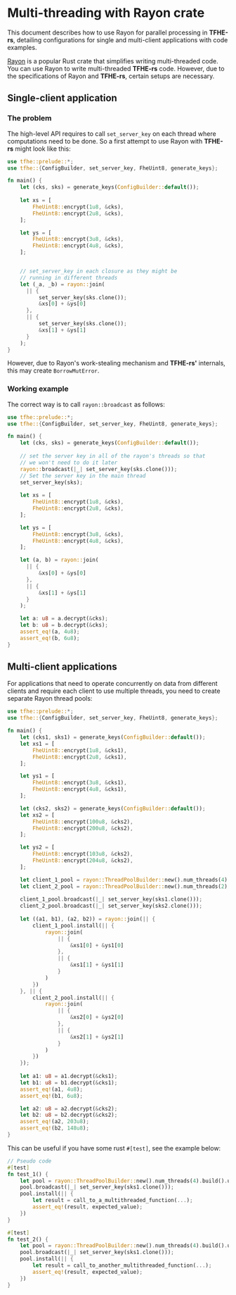 # Multi-threading with Rayon crate

This document describes how to use Rayon for parallel processing in **TFHE-rs**, detailing configurations for single and multi-client applications with code examples.

[Rayon](https://crates.io/crates/rayon) is a popular Rust crate that simplifies writing multi-threaded code. You can use Rayon to write multi-threaded **TFHE-rs** code. However, due to the specifications of Rayon and **TFHE-rs**, certain setups are necessary.

## Single-client application

### The problem

The high-level API requires to call `set_server_key` on each thread where computations need to be done. So a first attempt to use Rayon with **TFHE-rs** might look like this:

```rust
use tfhe::prelude::*;
use tfhe::{ConfigBuilder, set_server_key, FheUint8, generate_keys};

fn main() {
    let (cks, sks) = generate_keys(ConfigBuilder::default());
    
    let xs = [
        FheUint8::encrypt(1u8, &cks),
        FheUint8::encrypt(2u8, &cks),
    ];

    let ys = [
        FheUint8::encrypt(3u8, &cks),
        FheUint8::encrypt(4u8, &cks),
    ];


    // set_server_key in each closure as they might be
    // running in different threads
    let (_a, _b) = rayon::join(
      || {
          set_server_key(sks.clone());
          &xs[0] + &ys[0]
      },
      || {
          set_server_key(sks.clone());
          &xs[1] + &ys[1]
      }
    );
}
```

However, due to Rayon's work-stealing mechanism and **TFHE-rs'** internals, this may create `BorrowMutError`.

### Working example

The correct way is to call `rayon::broadcast` as follows:

```rust
use tfhe::prelude::*;
use tfhe::{ConfigBuilder, set_server_key, FheUint8, generate_keys};

fn main() {
    let (cks, sks) = generate_keys(ConfigBuilder::default());
    
    // set the server key in all of the rayon's threads so that
    // we won't need to do it later
    rayon::broadcast(|_| set_server_key(sks.clone()));
    // Set the server key in the main thread
    set_server_key(sks);
    
    let xs = [
        FheUint8::encrypt(1u8, &cks),
        FheUint8::encrypt(2u8, &cks),
    ];

    let ys = [
        FheUint8::encrypt(3u8, &cks),
        FheUint8::encrypt(4u8, &cks),
    ];

    let (a, b) = rayon::join(
      || {
          &xs[0] + &ys[0]
      },
      || {
          &xs[1] + &ys[1]
      }
    );

    let a: u8 = a.decrypt(&cks);
    let b: u8 = b.decrypt(&cks);
    assert_eq!(a, 4u8);
    assert_eq!(b, 6u8);
}
```

## Multi-client applications

For applications that need to operate concurrently on data from different clients and require each client to use multiple threads, you need to create separate Rayon thread pools:

```rust
use tfhe::prelude::*;
use tfhe::{ConfigBuilder, set_server_key, FheUint8, generate_keys};

fn main() {
    let (cks1, sks1) = generate_keys(ConfigBuilder::default());
    let xs1 = [
        FheUint8::encrypt(1u8, &cks1),
        FheUint8::encrypt(2u8, &cks1),
    ];

    let ys1 = [
        FheUint8::encrypt(3u8, &cks1),
        FheUint8::encrypt(4u8, &cks1),
    ];

    let (cks2, sks2) = generate_keys(ConfigBuilder::default());
    let xs2 = [
        FheUint8::encrypt(100u8, &cks2),
        FheUint8::encrypt(200u8, &cks2),
    ];

    let ys2 = [
        FheUint8::encrypt(103u8, &cks2),
        FheUint8::encrypt(204u8, &cks2),
    ];

    let client_1_pool = rayon::ThreadPoolBuilder::new().num_threads(4).build().unwrap();
    let client_2_pool = rayon::ThreadPoolBuilder::new().num_threads(2).build().unwrap();
    
    client_1_pool.broadcast(|_| set_server_key(sks1.clone()));
    client_2_pool.broadcast(|_| set_server_key(sks2.clone()));
    
    let ((a1, b1), (a2, b2)) = rayon::join(|| {
        client_1_pool.install(|| {
            rayon::join(
                || {
                    &xs1[0] + &ys1[0]
                },
                || {
                    &xs1[1] + &ys1[1]
                }
            )
        })
    }, || {
        client_2_pool.install(|| {
            rayon::join(
                || {
                    &xs2[0] + &ys2[0]
                },
                || {
                    &xs2[1] + &ys2[1]
                }
            )
        })
    });
    
    let a1: u8 = a1.decrypt(&cks1);
    let b1: u8 = b1.decrypt(&cks1);
    assert_eq!(a1, 4u8);
    assert_eq!(b1, 6u8);

    let a2: u8 = a2.decrypt(&cks2);
    let b2: u8 = b2.decrypt(&cks2);
    assert_eq!(a2, 203u8);
    assert_eq!(b2, 148u8);
}
```

This can be useful if you have some rust `#[test]`, see the example below:

```Rust
// Pseudo code
#[test]
fn test_1() {
    let pool = rayon::ThreadPoolBuilder::new().num_threads(4).build().unwrap();
    pool.broadcast(|_| set_server_key(sks1.clone()));
    pool.install(|| {
        let result = call_to_a_multithreaded_function(...);
        assert_eq!(result, expected_value);
    })
}

#[test]
fn test_2() {
    let pool = rayon::ThreadPoolBuilder::new().num_threads(4).build().unwrap();
    pool.broadcast(|_| set_server_key(sks1.clone()));
    pool.install(|| {
        let result = call_to_another_multithreaded_function(...);
        assert_eq!(result, expected_value);
    })
}
```
